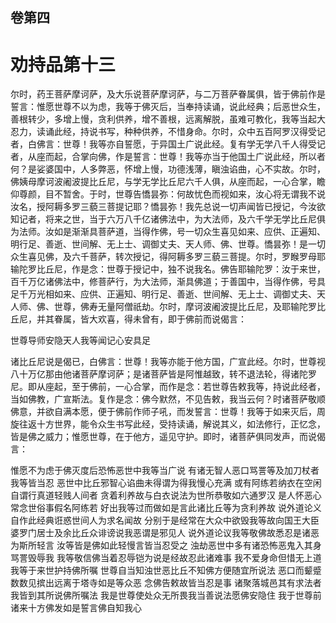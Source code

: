 <hgroup>
  <h2>卷第四</h2>
  <h1>劝持品第十三</h1>
</hgroup>
<p>
  尔时，药王菩萨摩诃萨，及大乐说菩萨摩诃萨，与二万菩萨眷属俱，皆于佛前作是誓言：惟愿世尊不以为虑，我等于佛灭后，当奉持读诵，说此经典；后恶世众生，善根转少，多增上慢，贪利供养，增不善根，远离解脱，虽难可教化，我等当起大忍力，读诵此经，持说书写，种种供养，不惜身命。尔时，众中五百阿罗汉得受记者，白佛言：世尊！我等亦自誓愿，于异国土广说此经。复有学无学八千人得受记者，从座而起，合掌向佛，作是誓言：世尊！我等亦当于他国土广说此经，所以者何？是娑婆国中，人多弊恶，怀增上慢，功德浅薄，瞋浊谄曲，心不实故。尔时，佛姨母摩诃波阇波提比丘尼，与学无学比丘尼六千人俱，从座而起，一心合掌，瞻仰尊颜，目不暂舍。于时，世尊告憍昙弥：何故忧色而视如来，汝心将无谓我不说汝名，授阿耨多罗三藐三菩提记耶？憍昙弥！我先总说一切声闻皆已授记，今汝欲知记者，将来之世，当于六万八千亿诸佛法中，为大法师，及六千学无学比丘尼俱为法师。汝如是渐渐具菩萨道，当得作佛，号一切众生喜见如来、应供、正遍知、明行足、善逝、世间解、无上士、调御丈夫、天人师、佛、世尊。憍昙弥！是一切众生喜见佛，及六千菩萨，转次授记，得阿耨多罗三藐三菩提。尔时，罗睺罗母耶输陀罗比丘尼，作是念：世尊于授记中，独不说我名。佛告耶输陀罗：汝于来世，百千万亿诸佛法中，修菩萨行，为大法师，渐具佛道；于善国中，当得作佛，号具足千万光相如来、应供、正遍知、明行足、善逝、世间解、无上士、调御丈夫、天人师、佛、世尊，佛寿无量阿僧祇劫。尔时，摩诃波阇波提比丘尼，及耶输陀罗比丘尼，并其眷属，皆大欢喜，得未曾有，即于佛前而说偈言：
</p>
<div class="commentary">
  <span>世尊导师</span
  ><span>安隐天人</span
  ><span>我等闻记</span
  ><span>心安具足</span>
</div>
<p>
  诸比丘尼说是偈已，白佛言：世尊！我等亦能于他方国，广宣此经。尔时，世尊视八十万亿那由他诸菩萨摩诃萨；是诸菩萨皆是阿惟越致，转不退法轮，得诸陀罗尼。即从座起，至于佛前，一心合掌，而作是念：若世尊告敕我等，持说此经者，当如佛教，广宣斯法。复作是念：佛今默然，不见告敕，我当云何？时诸菩萨敬顺佛意，并欲自满本愿，便于佛前作师子吼，而发誓言：世尊！我等于如来灭后，周旋往返十方世界，能令众生书写此经，受持读诵，解说其义，如法修行，正忆念，皆是佛之威力；惟愿世尊，在于他方，遥见守护。即时，诸菩萨俱同发声，而说偈言：
</p>
<div class="commentary">
  <span>惟愿不为虑</span
  ><span>于佛灭度后</span
  ><span>恐怖恶世中</span
  ><span>我等当广说</span>
  <span>有诸无智人</span
  ><span>恶口骂詈等</span
  ><span>及加刀杖者</span
  ><span>我等皆当忍</span>
  <span>恶世中比丘</span
  ><span>邪智心谄曲</span
  ><span>未得谓为得</span
  ><span>我慢心充满</span>
  <span>或有阿练若</span
  ><span>纳衣在空闲</span
  ><span>自谓行真道</span
  ><span>轻贱人间者</span>
  <span>贪着利养故</span
  ><span>与白衣说法</span
  ><span>为世所恭敬</span
  ><span>如六通罗汉</span>
  <span>是人怀恶心</span
  ><span>常念世俗事</span
  ><span>假名阿练若</span>
  <span>好出我等过</span
  ><span>而做如是言</span
  ><span>此诸比丘等</span
  ><span>为贪利养故</span>
  <span>说外道论义</span
  ><span>自作此经典</span
  ><span>诳惑世间人</span
  ><span>为求名闻故</span>
  <span>分别于是经</span
  ><span>常在大众中</span
  ><span>欲毁我等故</span
  ><span>向国王大臣</span>
  <span>婆罗门居士</span
  ><span>及余比丘众</span
  ><span>诽谤说我恶</span
  ><span>谓是邪见人</span>
  <span>说外道论议</span
  ><span>我等敬佛故</span
  ><span>悉忍是诸恶</span
  ><span>为斯所轻言</span>
  <span>汝等皆是佛</span
  ><span>如此轻慢言</span
  ><span>皆当忍受之</span>
  <span>浊劫恶世中</span
  ><span>多有诸恐怖</span
  ><span>恶鬼入其身</span
  ><span>骂詈毁辱我</span>
  <span>我等敬信佛</span
  ><span>当着忍辱铠</span
  ><span>为说是经故</span
  ><span>忍此诸难事</span>
  <span>我不爱身命</span
  ><span>但惜无上道</span
  ><span>我等于来世</span
  ><span>护持佛所嘱</span>
  <span>世尊自当知</span
  ><span>浊世恶比丘</span
  ><span>不知佛方便</span
  ><span>随宜所说法</span>
  <span>恶口而颦蹙</span
  ><span>数数见摈出</span
  ><span>远离于塔寺</span
  ><span>如是等众恶</span>
  <span>念佛告敕故</span
  ><span>皆当忍是事</span>
  <span>诸聚落城邑</span
  ><span>其有求法者</span
  ><span>我皆到其所</span
  ><span>说佛所嘱法</span>
  <span>我是世尊使</span
  ><span>处众无所畏</span
  ><span>我当善说法</span
  ><span>愿佛安隐住</span>
  <span>我于世尊前</span
  ><span>诸来十方佛</span
  ><span>发如是誓言</span
  ><span>佛自知我心</span>
</div>
